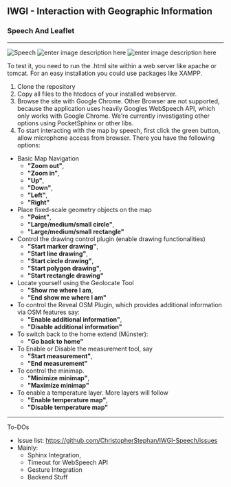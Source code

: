 ## IWGI - Interaction with Geographic Information ##
### Speech And Leaflet ###
----------
![Speech][1]        ![enter image description here][2]   ![enter image description here][3]

To test it, you need to run the .html site within a web server like apache or tomcat. For an easy installation you could use packages like XAMPP. 

 1. Clone the repository 
 2. Copy all files to the htcdocs of your installed webserver. 
 3. Browse the site with Google Chrome. Other Browser are not supported, because the application uses heavily Googles WebSpeech API, which only works with Google Chrome. We're currently investigating other options using PocketSphinx or other libs.
 4. To start interacting with the map by speech, first click the green button, allow microphone access from browser. There you have the following options:

 - Basic Map Navigation
     - **"Zoom out"**, 
     - **"Zoom in"**, 
     - **"Up"**, 
     - **"Down"**,
     - **"Left"**, 
     - **"Right"** 
 - Place fixed-scale geometry objects on the map
     - **"Point"**, 
     - **"Large/medium/small circle"**,
     - **"Large/medium/small rectangle"**
 - Control the drawing control plugin (enable drawing functionalities)
     - **"Start marker drawing"**,
     - **"Start line drawing"**,
     - **"Start circle drawing"**, 
     - **"Start polygon drawing"**, 
     - **"Start rectangle drawing"** 
 - Locate yourself using the Geolocate Tool
     - **"Show me where I am**,
     - **"End show me where I am"**  
 - To control the Reveal OSM Plugin, which provides additional information via OSM features say:
     - **"Enable additional information"**,
     - **"Disable additional information"** 
 - To switch back to the home extend (Münster): 
     - **"Go back to home"** 
 - To Enable or Disable the measurement tool, say
     - **"Start measurement"**,
     - **"End measurement"**
 - To control the minimap.
     - **"Minimize minimap"**,
     - **"Maximize minimap"**
 - To enable a temperature layer. More layers will follow
     - **"Enable temperature map"**,
     - **"Disable temperature map"**


----------
To-DOs

 - Issue list: https://github.com/ChristopherStephan/IWGI-Speech/issues
 - Mainly: 
     - Sphinx Integration, 
     - Timeout for WebSpeech API
     - Gesture Integration
     - Backend Stuff


  [1]: http://megaicons.net/static/img/icons_sizes/8/60/96/basic-speech-bubble-icon.png
  [2]: http://www.ipart.nsw.gov.au/files/1/209/plus-sign.jpg
  [3]: http://leafletjs.com/docs/images/logo.png